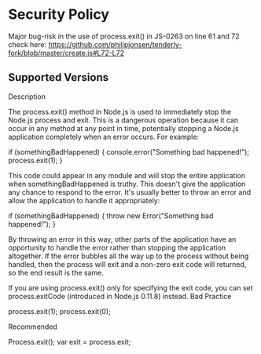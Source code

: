 # Security Policy

Major bug-risk in the use of process.exit() in JS-0263 on line 61 and 72 check here: https://github.com/philipjonsen/tenderly-fork/blob/master/create.js#L72-L72

## Supported Versions

 Description

The process.exit() method in Node.js is used to immediately stop the Node.js process and exit. This is a dangerous operation because it can occur in any method at any point in time, potentially stopping a Node.js application completely when an error occurs. For example:

if (somethingBadHappened) {
    console.error("Something bad happened!");
    process.exit(1);
}

This code could appear in any module and will stop the entire application when somethingBadHappened is truthy. This doesn't give the application any chance to respond to the error. It's usually better to throw an error and allow the application to handle it appropriately:

if (somethingBadHappened) {
    throw new Error("Something bad happened!");
}

By throwing an error in this way, other parts of the application have an opportunity to handle the error rather than stopping the application altogether. If the error bubbles all the way up to the process without being handled, then the process will exit and a non-zero exit code will returned, so the end result is the same.

If you are using process.exit() only for specifying the exit code, you can set process.exitCode (introduced in Node.js 0.11.8) instead.
Bad Practice

process.exit(1);
process.exit(0);

Recommended

Process.exit();
var exit = process.exit;

